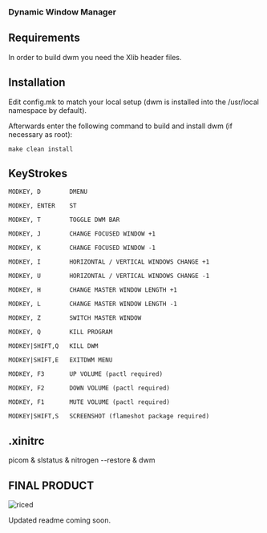 ### Dynamic Window Manager

Requirements
------------
In order to build dwm you need the Xlib header files.


Installation
------------
Edit config.mk to match your local setup (dwm is installed into
the /usr/local namespace by default).

Afterwards enter the following command to build and install dwm (if
necessary as root):

    make clean install

KeyStrokes
----------
```
MODKEY, D        DMENU

MODKEY, ENTER    ST

MODKEY, T        TOGGLE DWM BAR

MODKEY, J        CHANGE FOCUSED WINDOW +1

MODKEY, K        CHANGE FOCUSED WINDOW -1

MODKEY, I        HORIZONTAL / VERTICAL WINDOWS CHANGE +1

MODKEY, U        HORIZONTAL / VERTICAL WINDOWS CHANGE -1

MODKEY, H        CHANGE MASTER WINDOW LENGTH +1

MODKEY, L        CHANGE MASTER WINDOW LENGTH -1

MODKEY, Z        SWITCH MASTER WINDOW

MODKEY, Q        KILL PROGRAM

MODKEY|SHIFT,Q   KILL DWM

MODKEY|SHIFT,E   EXITDWM MENU

MODKEY, F3       UP VOLUME (pactl required)

MODKEY, F2       DOWN VOLUME (pactl required)

MODKEY, F1       MUTE VOLUME (pactl required)

MODKEY|SHIFT,S   SCREENSHOT (flameshot package required)
```

.xinitrc
--------
picom &
slstatus &
nitrogen --restore &
dwm



FINAL PRODUCT
-------------

![riced](https://github.com/user-attachments/assets/97817d34-6805-47c1-be48-1f5a8720bc7e)


Updated readme coming soon.
